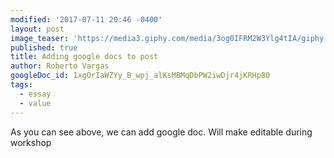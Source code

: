 ```yaml
---
modified: '2017-07-11 20:46 -0400'
layout: post
image_teaser: 'https://media3.giphy.com/media/3og0IFRM2W3Ylg4tIA/giphy.gif'
published: true
title: Adding google docs to post
author: Roberto Vargas
googleDoc_id: 1xgOrIaWZYy_B_wpj_alKsMBMqDbPW2iwDjr4jKRHp80
tags:
  - essay
  - value
---
```


As you can see above, we can add google doc. Will make editable during workshop
